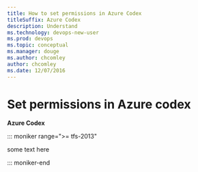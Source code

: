 ```yaml
---
title: How to set permissions in Azure Codex
titleSuffix: Azure Codex
description: Understand 
ms.technology: devops-new-user 
ms.prod: devops
ms.topic: conceptual 
ms.manager: douge
ms.author: chcomley
author: chcomley
ms.date: 12/07/2016
---
```



# Set permissions in Azure codex

**Azure Codex**

::: moniker range=">= tfs-2013"

some text here

::: moniker-end